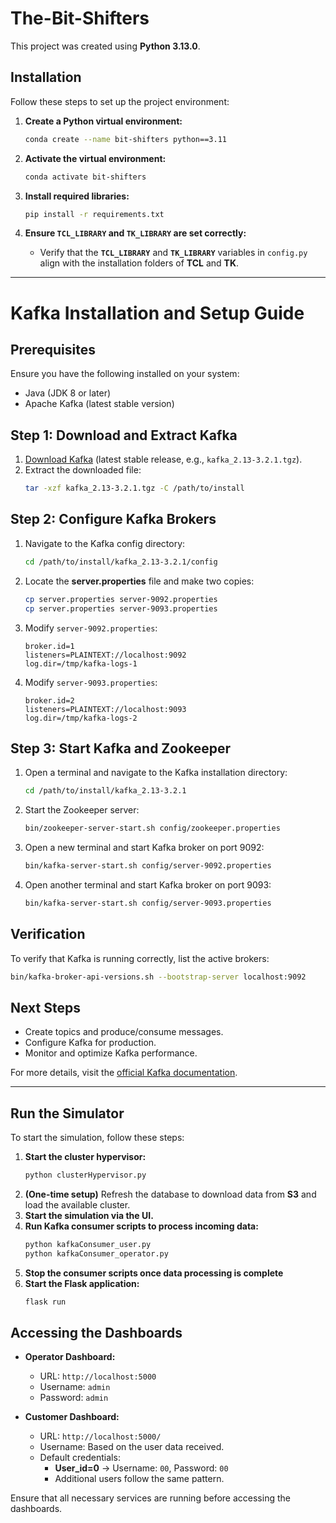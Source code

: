 # **The-Bit-Shifters**  
This project was created using **Python 3.13.0**.

## **Installation**  
Follow these steps to set up the project environment:  

1. **Create a Python virtual environment:**  
   ```sh
   conda create --name bit-shifters python==3.11
   ```

2. **Activate the virtual environment:**  
   ```sh
   conda activate bit-shifters
   ```
3. **Install required libraries:**  
   ```sh
   pip install -r requirements.txt
   ```
4. **Ensure `TCL_LIBRARY` and `TK_LIBRARY` are set correctly:**  
   - Verify that the **`TCL_LIBRARY`** and **`TK_LIBRARY`** variables in `config.py` align with the installation folders of **TCL** and **TK**.

---

# **Kafka Installation and Setup Guide**

## **Prerequisites**
Ensure you have the following installed on your system:
- Java (JDK 8 or later)
- Apache Kafka (latest stable version)

## **Step 1: Download and Extract Kafka**
1. [Download Kafka](https://kafka.apache.org/downloads) (latest stable release, e.g., `kafka_2.13-3.2.1.tgz`).
2. Extract the downloaded file:
    ```bash
    tar -xzf kafka_2.13-3.2.1.tgz -C /path/to/install
    ```

## **Step 2: Configure Kafka Brokers**
1. Navigate to the Kafka config directory:
    ```bash
    cd /path/to/install/kafka_2.13-3.2.1/config
    ```
2. Locate the **server.properties** file and make two copies:
    ```bash
    cp server.properties server-9092.properties
    cp server.properties server-9093.properties
    ```
3. Modify `server-9092.properties`:
    ```properties
    broker.id=1
    listeners=PLAINTEXT://localhost:9092
    log.dir=/tmp/kafka-logs-1
    ```
4. Modify `server-9093.properties`:
    ```properties
    broker.id=2
    listeners=PLAINTEXT://localhost:9093
    log.dir=/tmp/kafka-logs-2
    ```

## **Step 3: Start Kafka and Zookeeper**
1. Open a terminal and navigate to the Kafka installation directory:
    ```bash
    cd /path/to/install/kafka_2.13-3.2.1
    ```
2. Start the Zookeeper server:
    ```bash
    bin/zookeeper-server-start.sh config/zookeeper.properties
    ```
3. Open a new terminal and start Kafka broker on port 9092:
    ```bash
    bin/kafka-server-start.sh config/server-9092.properties
    ```
4. Open another terminal and start Kafka broker on port 9093:
    ```bash
    bin/kafka-server-start.sh config/server-9093.properties
    ```

## **Verification**
To verify that Kafka is running correctly, list the active brokers:
```bash
bin/kafka-broker-api-versions.sh --bootstrap-server localhost:9092
```

## **Next Steps**
- Create topics and produce/consume messages.
- Configure Kafka for production.
- Monitor and optimize Kafka performance.

For more details, visit the [official Kafka documentation](https://kafka.apache.org/documentation/).

---

## **Run the Simulator**  
To start the simulation, follow these steps:

1. **Start the cluster hypervisor:**  
   ```sh
   python clusterHypervisor.py
   ```
2. **(One-time setup)** Refresh the database to download data from **S3** and load the available cluster.
3. **Start the simulation via the UI.**
4. **Run Kafka consumer scripts to process incoming data:**
   ```sh
   python kafkaConsumer_user.py
   python kafkaConsumer_operator.py
   ```
5. **Stop the consumer scripts once data processing is complete**
6. **Start the Flask application:**
   ```sh
   flask run
   ```

## **Accessing the Dashboards**
- **Operator Dashboard:**
  - URL: `http://localhost:5000`
  - Username: `admin`
  - Password: `admin`

- **Customer Dashboard:**
  - URL: `http://localhost:5000/`
  - Username: Based on the user data received.
  - Default credentials: 
    - **User_id=0** → Username: `00`, Password: `00`
    - Additional users follow the same pattern.

Ensure that all necessary services are running before accessing the dashboards.



